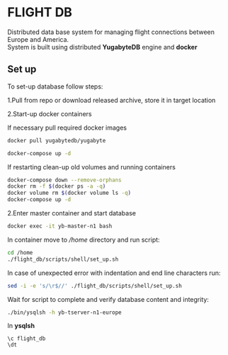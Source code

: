 # FLIGHT DB

Distributed data base system for managing flight connections between Europe and America. <br>
System is built using distributed **YugabyteDB** engine and **docker**

## Set up

To set-up database follow steps:

1.Pull from repo or download released archive, store it in target location

2.Start-up docker containers

If necessary pull required docker images

```bash
docker pull yugabytedb/yugabyte
```

```bash
docker-compose up -d
```

If restarting clean-up old volumes and running containers

```bash
docker-compose down --remove-orphans
docker rm -f $(docker ps -a -q)
docker volume rm $(docker volume ls -q)
docker-compose up -d
```

2.Enter master container and start database

```bash
docker exec -it yb-master-n1 bash
```

In container move to */home* directory and run script:

```bash
cd /home
./flight_db/scripts/shell/set_up.sh
```

In case of unexpected error with indentation and end line characters run:

```bash
sed -i -e 's/\r$//' ./flight_db/scripts/shell/set_up.sh
```

Wait for script to complete and verify database content and integrity:

```bash
./bin/ysqlsh -h yb-tserver-n1-europe
```

In **ysqlsh**

```postgre
\c flight_db
\dt
```
